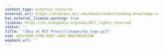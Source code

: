 ```yaml
---
content_type: external-resource
external_url: https://mitpress.mit.edu/books/understanding-knowledge-commons
has_external_license_warning: true
license: https://en.wikipedia.org/wiki/All_rights_reserved
status: ''
title: '![Buy at MIT Press](/images/mp_logo.gif)'
uid: e82c5db6-4f9b-4d97-a3b3-8b8c965013db
wayback_url: ''
---
```

